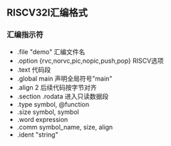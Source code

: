 ##  RISCV32I汇编格式

### 汇编指示符
*   .file  "demo"                               汇编文件名
*   .option  {rvc,norvc,pic,nopic,push,pop}     RISCV选项
*   .text                                       代码段
*   .global  main                               声明全局符号"main"      
*   .align  2                                   后续代码按字节对齐
*   .section .rodata                            进入只读数据段
*   .type symbol, @function
*   .size symbol, symbol                
*   .word  expression                               
*   .comm symbol_name, size, align              
*   .ident "string"




